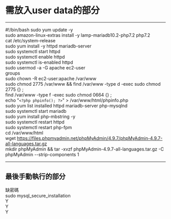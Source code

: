 # 需放入user data的部分
---

#!/bin/bash
sudo yum update -y  
sudo amazon-linux-extras install -y lamp-mariadb10.2-php7.2 php7.2  
cat /etc/system-release  
sudo yum install -y httpd mariadb-server  
sudo systemctl start httpd  
sudo systemctl enable httpd  
sudo systemctl is-enabled httpd  
sudo usermod -a -G apache ec2-user  
groups  
sudo chown -R ec2-user:apache /var/www  
sudo chmod 2775 /var/www && find /var/www -type d -exec sudo chmod 2775 {} \;  
find /var/www -type f -exec sudo chmod 0664 {} \;  
echo "`<?php phpinfo(); ?>`" > /var/www/html/phpinfo.php  
sudo yum list installed httpd mariadb-server php-mysqlnd  
sudo systemctl start mariadb  
sudo yum install php-mbstring -y  
sudo systemctl restart httpd  
sudo systemctl restart php-fpm  
cd /var/www/html  
wget https://files.phpmyadmin.net/phpMyAdmin/4.9.7/phpMyAdmin-4.9.7-all-languages.tar.gz  
mkdir phpMyAdmin && tar -xvzf phpMyAdmin-4.9.7-all-languages.tar.gz -C phpMyAdmin --strip-components 1  

---
## 最後手動執行的部分
缺密碼  
sudo mysql_secure_installation  
Y  
Y  
Y  
